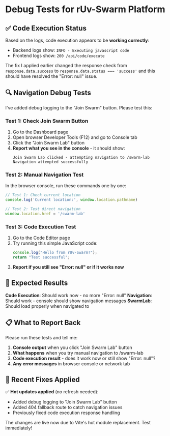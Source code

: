 # Debug Tests for rUv-Swarm Platform

## ✅ Code Execution Status
Based on the logs, code execution appears to be **working correctly**:
- Backend logs show: `INFO - Executing javascript code` 
- Frontend logs show: `200 /api/code/execute`

The fix I applied earlier changed the response check from `response.data.success` to `response.data.status === 'success'` and this should have resolved the "Error: null" issue.

## 🔍 Navigation Debug Tests

I've added debug logging to the "Join Swarm" button. Please test this:

### Test 1: Check Join Swarm Button
1. Go to the Dashboard page
2. Open browser Developer Tools (F12) and go to Console tab
3. Click the "Join Swarm Lab" button
4. **Report what you see in the console** - it should show:
   ```
   Join Swarm Lab clicked - attempting navigation to /swarm-lab
   Navigation attempted successfully
   ```

### Test 2: Manual Navigation Test
In the browser console, run these commands one by one:
```javascript
// Test 1: Check current location
console.log('Current location:', window.location.pathname)

// Test 2: Test direct navigation
window.location.href = '/swarm-lab'
```

### Test 3: Code Execution Test
1. Go to the Code Editor page
2. Try running this simple JavaScript code:
   ```javascript
   console.log("Hello from rUv-Swarm!");
   return "Test successful";
   ```
3. **Report if you still see "Error: null" or if it works now**

## 🎯 Expected Results

**Code Execution**: Should work now - no more "Error: null"
**Navigation**: Should work - console should show navigation messages
**SwarmLab**: Should load properly when navigated to

## 📋 What to Report Back

Please run these tests and tell me:
1. **Console output** when you click "Join Swarm Lab" button
2. **What happens** when you try manual navigation to /swarm-lab
3. **Code execution result** - does it work now or still show "Error: null"?
4. **Any error messages** in browser console or network tab

## 🔧 Recent Fixes Applied

✅ **Hot updates applied** (no refresh needed):
- Added debug logging to "Join Swarm Lab" button 
- Added 404 fallback route to catch navigation issues
- Previously fixed code execution response handling

The changes are live now due to Vite's hot module replacement. Test immediately!